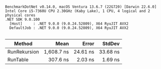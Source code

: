 ```

BenchmarkDotNet v0.14.0, macOS Ventura 13.6.7 (22G720) [Darwin 22.6.0]
Intel Core i5-7360U CPU 2.30GHz (Kaby Lake), 1 CPU, 4 logical and 2 physical cores
.NET SDK 9.0.100
  [Host]     : .NET 9.0.0 (9.0.24.52809), X64 RyuJIT AVX2
  DefaultJob : .NET 9.0.0 (9.0.24.52809), X64 RyuJIT AVX2


```
| Method       | Mean       | Error    | StdDev   |
|------------- |-----------:|---------:|---------:|
| RunRekursion | 1,608.7 ns | 24.61 ns | 33.68 ns |
| RunTable     |   307.6 ns |  2.03 ns |  1.69 ns |
